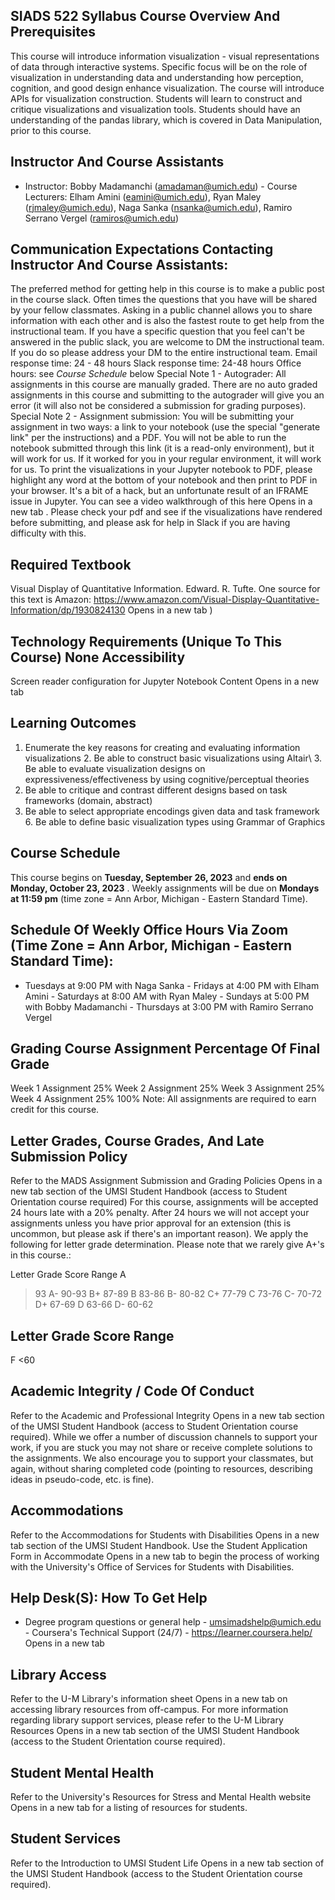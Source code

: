 ## SIADS 522 Syllabus Course Overview And Prerequisites

This course will introduce information visualization - visual representations of data through interactive systems. Specific focus will be on the role of visualization in understanding data and understanding how perception, cognition, and good design enhance visualization. The course will introduce APIs for visualization construction. Students will learn to construct and critique visualizations and visualization tools. Students should have an understanding of the pandas library, which is covered in Data Manipulation, prior to this course.

## Instructor And Course Assistants

- Instructor: Bobby Madamanchi (amadaman@umich.edu) - Course Lecturers: Elham Amini (eamini@umich.edu), Ryan Maley (rjmaley@umich.edu), Naga Sanka (nsanka@umich.edu), Ramiro Serrano Vergel (ramiros@umich.edu)

## Communication Expectations Contacting Instructor And Course Assistants:

The preferred method for getting help in this course is to make a public post in the course slack. Often times the questions that you have will be shared by your fellow classmates. Asking in a public channel allows you to share information with each other and is also the fastest route to get help from the instructional team. If you have a specific question that you feel can't be answered in the public slack, you are welcome to DM the instructional team. If you do so please address your DM to the entire instructional team. Email response time: 24 - 48 hours Slack response time: 24-48 hours Office hours: see _Course Schedule_ below Special Note 1 - Autograder: All assignments in this course are manually graded. There are no auto graded assignments in this course and submitting to the autograder will give you an error (it will also not be considered a submission for grading purposes). Special Note 2 - Assignment submission: You will be submitting your assignment in two ways: a link to your notebook (use the special "generate link" per the instructions) and a PDF. You will not be able to run the notebook submitted through this link (it is a read-only environment), but it will work for us. If it worked for you in your regular environment, it will work for us. To print the visualizations in your Jupyter notebook to PDF, please highlight any word at the bottom of your notebook and then print to PDF in your browser. It's a bit of a hack, but an unfortunate result of an IFRAME issue in Jupyter. You can see a video walkthrough of this here Opens in a new tab . Please check your pdf and see if the visualizations have rendered before submitting, and please ask for help in Slack if you are having difficulty with this.

## Required Textbook

Visual Display of Quantitative Information. Edward. R. Tufte. One source for this text is Amazon: https://www.amazon.com/Visual-Display-Quantitative-Information/dp/1930824130 Opens in a new tab )

## Technology Requirements (Unique To This Course) None Accessibility

Screen reader configuration for Jupyter Notebook Content Opens in a new tab

## Learning Outcomes

1.  Enumerate the key reasons for creating and evaluating information visualizations 2. Be able to construct basic visualizations using Altair\ 3. Be able to evaluate visualization designs on expressiveness/effectiveness by using cognitive/perceptual theories
2.  Be able to critique and contrast different designs based on task frameworks (domain, abstract)
3.  Be able to select appropriate encodings given data and task framework 6. Be able to define basic visualization types using Grammar of Graphics

## Course Schedule

This course begins on **Tuesday, September 26, 2023** and **ends on Monday, October 23, 2023** . Weekly assignments will be due on **Mondays at 11:59 pm** (time zone = Ann Arbor, Michigan - Eastern Standard Time).

## Schedule Of Weekly Office Hours Via Zoom (Time Zone = Ann Arbor, Michigan - Eastern Standard Time):

- Tuesdays at 9:00 PM with Naga Sanka - Fridays at 4:00 PM with Elham Amini - Saturdays at 8:00 AM with Ryan Maley - Sundays at 5:00 PM with Bobby Madamanchi - Thursdays at 3:00 PM with Ramiro Serrano Vergel

## Grading Course Assignment Percentage Of Final Grade

Week 1 Assignment 25% Week 2 Assignment 25% Week 3 Assignment 25% Week 4 Assignment 25%
100%
Note: All assignments are required to earn credit for this course.

## Letter Grades, Course Grades, And Late Submission Policy

Refer to the MADS Assignment Submission and Grading Policies Opens in a new tab section of the UMSI Student Handbook (access to Student Orientation course required) For this course, assignments will be accepted 24 hours late with a 20% penalty. After 24 hours we will not accept your assignments unless you have prior approval for an extension (this is uncommon, but please ask if there's an important reason). We apply the following for letter grade determination. Please note that we rarely give A+'s in this course.:

Letter Grade Score Range
A

> 93
> A-
> 90-93
> B+
> 87-89
> B
> 83-86
> B-
> 80-82
> C+
> 77-79
> C
> 73-76
> C-
> 70-72
> D+
> 67-69
> D
> 63-66
> D-
> 60-62

## Letter Grade Score Range

F
<60

## Academic Integrity / Code Of Conduct

Refer to the Academic and Professional Integrity Opens in a new tab section of the UMSI Student Handbook (access to Student Orientation course required). While we offer a number of discussion channels to support your work, if you are stuck you may not share or receive complete solutions to the assignments. We also encourage you to support your classmates, but again, without sharing completed code (pointing to resources, describing ideas in pseudo-code, etc. is fine).

## Accommodations

Refer to the Accommodations for Students with Disabilities Opens in a new tab section of the UMSI Student Handbook. Use the Student Application Form in Accommodate Opens in a new tab to begin the process of working with the University's Office of Services for Students with Disabilities.

## Help Desk(S): How To Get Help

- Degree program questions or general help - umsimadshelp@umich.edu - Coursera's Technical Support (24/7) - https://learner.coursera.help/ Opens in a new tab

## Library Access

Refer to the U-M Library's information sheet Opens in a new tab on accessing library resources from off-campus. For more information regarding library support services, please refer to the U-M Library Resources Opens in a new tab section of the UMSI Student Handbook (access to the Student Orientation course required).

## Student Mental Health

Refer to the University's Resources for Stress and Mental Health website Opens in a new tab for a listing of resources for students.

## Student Services

Refer to the Introduction to UMSI Student Life Opens in a new tab section of the UMSI Student Handbook (access to the Student Orientation course required).

